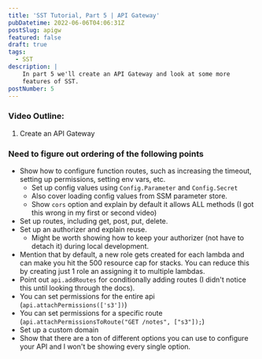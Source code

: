 ```yaml
---
title: 'SST Tutorial, Part 5 | API Gateway'
pubDatetime: 2022-06-06T04:06:31Z
postSlug: apigw
featured: false
draft: true
tags:
  - SST
description: |
    In part 5 we'll create an API Gateway and look at some more
    features of SST.
postNumber: 5
---
```


### Video Outline:
1. Create an API Gateway

### Need to figure out ordering of the following points

- Show how to configure function routes, such as increasing the timeout,
  setting up permissions, setting env vars, etc.
    - Set up config values using `Config.Parameter` and `Config.Secret`
    - Also cover loading config values from SSM parameter store.
    - Show `cors` option and explain by default it allows ALL methods (I got
      this wrong in my first or second video)
- Set up routes, including get, post, put, delete.
- Set up an authorizer and explain reuse.
    - Might be worth showing how to keep your authorizer (not have to detach
      it) during local development.
- Mention that by default, a new role gets created for each lambda and can make
  you hit the 500 resource cap for stacks. You can reduce this by creating just
  1 role an assigning it to multiple lambdas.
- Point out `api.addRoutes` for conditionally adding routes (I didn't notice
  this until looking through the docs).
- You can set permissions for the entire api (`api.attachPermissions(['s3'])`)
- You can set permissions for a specific route
  (`api.attachPermissionsToRoute("GET /notes", ["s3"]);`)
- Set up a custom domain
- Show that there are a ton of different options you can use to configure your
  API and I won't be showing every single option.

